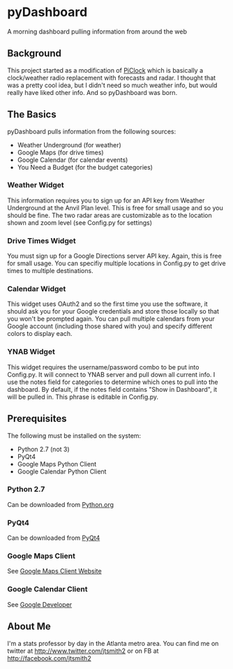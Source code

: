 # pyDashboard
A morning dashboard pulling information from around the web

## Background

This project started as a modification of [PiClock](http://www.github.com/n0bel/piClock) which is basically a clock/weather
radio replacement with forecasts and radar.  I thought that was a pretty cool idea, but I didn't need so much weather info, but
would really have liked other info.  And so pyDashboard was born.  

## The Basics

pyDashboard pulls information from the following sources:

- Weather Underground (for weather)
- Google Maps (for drive times)
- Google Calendar (for calendar events)
- You Need a Budget (for the budget categories)

### Weather Widget

This information requires you to sign up for an API key from Weather Underground at the Anvil Plan level.  This is free for
small usage and so you should be fine. The two radar areas are customizable as to the location shown and zoom level (see 
Config.py for settings)

### Drive Times Widget

You must sign up for a Google Directions server API key.  Again, this is free for small usage.  You can specifiy multiple
locations in Config.py to get drive times to multiple destinations.

### Calendar Widget

This widget uses OAuth2 and so the first time you use the software, it should ask you for your Google credentials and store
those locally so that you won't be prompted again.  You can pull multiple calendars from your Google account (including those
shared with you) and specify different colors to display each.

### YNAB Widget

This widget requires the username/password combo to be put into Config.py.  It will connect to YNAB server and pull down all 
current info.  I use the notes field for categories to determine which ones to pull into the dashboard.  By default, if the
notes field contains "Show in Dashboard", it will be pulled in.  This phrase is editable in Config.py.

## Prerequisites

The following must be installed on the system:
- Python 2.7 (not 3)
- PyQt4
- Google Maps Python Client
- Google Calendar Python Client

### Python 2.7

Can be downloaded from [Python.org](https://www.python.org/download/releases/2.7/)

### PyQt4

Can be downloaded from [PyQt4](https://www.riverbankcomputing.com/software/pyqt/download)

### Google Maps Client

See [Google Maps Client Website](https://github.com/googlemaps/google-maps-services-python)

### Google Calendar Client

See [Google Developer](https://developers.google.com/google-apps/calendar/quickstart/python)

## About Me

I'm a stats professor by day in the Atlanta metro area.  You can find me on twitter 
at http://www.twitter.com/jtsmith2 or on FB at http://facebook.com/jtsmith2
